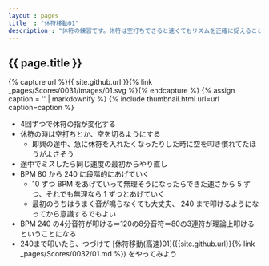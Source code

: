 ```yaml
---
layout : pages
title  : "休符移動01"
description : "休符の練習です。休符は空打ちできると速くてもリズムを正確に捉えることができるかと思います。空打ちには慣れが必要です。"
---
```


## {{ page.title }}

{% capture url %}{{ site.github.url }}{% link _pages/Scores/0031/images/01.svg %}{% endcapture %}
{% assign caption = '' | markdownify %}
{% include thumbnail.html url=url caption=caption %}

* 4回ずつで休符の指が変化する
* 休符の時は空打ちとか、空を切るようにする
  * 即興の途中、急に休符を入れたくなったりした時に空を叩き慣れてたほうがよさそう
* 途中でミスしたら同じ速度の最初からやり直し
* BPM 80 から 240 に段階的にあげていく
  * 10 ずつ BPM をあげていって無理そうになったらできた速さから 5 ずつ、それでも無理なら 1 ずつとあげていく
  * 最初のうちはうまく音が鳴らなくても大丈夫、 240 まで叩けるようになってから意識するでもよい
* BPM 240 の4分音符が叩ける＝120の8分音符＝80の3連符が理論上叩けるということになる
* 240まで叩いたら、つづけて [休符移動(高速)01]({{site.github.url}}{% link _pages/Scores/0032/01.md %}) をやってみよう
